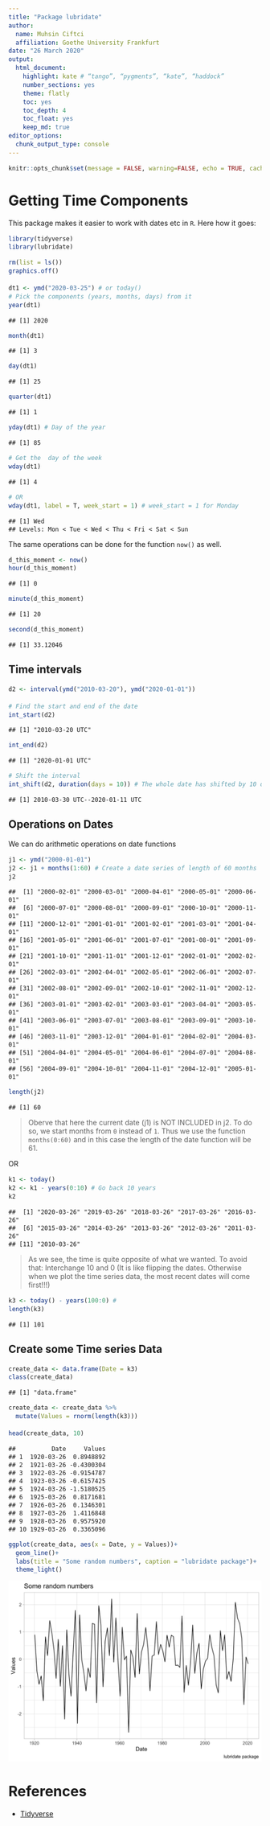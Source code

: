 ```yaml
---
title: "Package lubridate"
author:
  name: Muhsin Ciftci
  affiliation: Goethe University Frankfurt
date: "26 March 2020"
output:
  html_document:
    highlight: kate # “tango”, “pygments”, “kate”, “haddock”
    number_sections: yes
    theme: flatly
    toc: yes
    toc_depth: 4
    toc_float: yes
    keep_md: true
editor_options: 
  chunk_output_type: console
---
```




```r
knitr::opts_chunk$set(message = FALSE, warning=FALSE, echo = TRUE, cache = F, dpi=300)
```

# Getting Time Components
This package makes it easier  to work  with dates etc in   `R`. Here how it goes:


```r
library(tidyverse)
library(lubridate)
```


```r
rm(list = ls())
graphics.off()

dt1 <- ymd("2020-03-25") # or today()
# Pick the components (years, months, days) from it
year(dt1)
```

```
## [1] 2020
```

```r
month(dt1)
```

```
## [1] 3
```

```r
day(dt1)
```

```
## [1] 25
```

```r
quarter(dt1)
```

```
## [1] 1
```

```r
yday(dt1) # Day of the year
```

```
## [1] 85
```


```r
# Get the  day of the week
wday(dt1)
```

```
## [1] 4
```

```r
# OR
wday(dt1, label = T, week_start = 1) # week_start = 1 for Monday
```

```
## [1] Wed
## Levels: Mon < Tue < Wed < Thu < Fri < Sat < Sun
```

The same operations can be done for the function `now()` as well.


```r
d_this_moment <- now()
hour(d_this_moment)
```

```
## [1] 0
```

```r
minute(d_this_moment)
```

```
## [1] 20
```

```r
second(d_this_moment)
```

```
## [1] 33.12046
```

## Time intervals


```r
d2 <- interval(ymd("2010-03-20"), ymd("2020-01-01"))

# Find the start and end of the date
int_start(d2)
```

```
## [1] "2010-03-20 UTC"
```

```r
int_end(d2)
```

```
## [1] "2020-01-01 UTC"
```

```r
# Shift the interval
int_shift(d2, duration(days = 10)) # The whole date has shifted by 10 days
```

```
## [1] 2010-03-30 UTC--2020-01-11 UTC
```

## Operations on Dates
We can do arithmetic operations on date functions


```r
j1 <- ymd("2000-01-01")
j2 <- j1 + months(1:60) # Create a date series of length of 60 months
j2
```

```
##  [1] "2000-02-01" "2000-03-01" "2000-04-01" "2000-05-01" "2000-06-01"
##  [6] "2000-07-01" "2000-08-01" "2000-09-01" "2000-10-01" "2000-11-01"
## [11] "2000-12-01" "2001-01-01" "2001-02-01" "2001-03-01" "2001-04-01"
## [16] "2001-05-01" "2001-06-01" "2001-07-01" "2001-08-01" "2001-09-01"
## [21] "2001-10-01" "2001-11-01" "2001-12-01" "2002-01-01" "2002-02-01"
## [26] "2002-03-01" "2002-04-01" "2002-05-01" "2002-06-01" "2002-07-01"
## [31] "2002-08-01" "2002-09-01" "2002-10-01" "2002-11-01" "2002-12-01"
## [36] "2003-01-01" "2003-02-01" "2003-03-01" "2003-04-01" "2003-05-01"
## [41] "2003-06-01" "2003-07-01" "2003-08-01" "2003-09-01" "2003-10-01"
## [46] "2003-11-01" "2003-12-01" "2004-01-01" "2004-02-01" "2004-03-01"
## [51] "2004-04-01" "2004-05-01" "2004-06-01" "2004-07-01" "2004-08-01"
## [56] "2004-09-01" "2004-10-01" "2004-11-01" "2004-12-01" "2005-01-01"
```

```r
length(j2)
```

```
## [1] 60
```

> Oberve that here the current date (j1) is NOT INCLUDED in j2. To do so, we start months from `0` instead of `1`. Thus we use the function `months(0:60)` and in this case the length of the date function will be 61. 

OR

```r
k1 <- today()
k2 <- k1 - years(0:10) # Go back 10 years
k2
```

```
##  [1] "2020-03-26" "2019-03-26" "2018-03-26" "2017-03-26" "2016-03-26"
##  [6] "2015-03-26" "2014-03-26" "2013-03-26" "2012-03-26" "2011-03-26"
## [11] "2010-03-26"
```

> As we see, the time is quite opposite of what we wanted. To avoid that: Interchange 10 and 0 (It is like flipping the dates. Otherwise when we plot the time series data, the most recent dates will come first!!!)


```r
k3 <- today() - years(100:0) # 
length(k3)
```

```
## [1] 101
```


## Create some Time series Data

```r
create_data <- data.frame(Date = k3)
class(create_data)
```

```
## [1] "data.frame"
```

```r
create_data <- create_data %>%
  mutate(Values = rnorm(length(k3)))

head(create_data, 10)
```

```
##          Date     Values
## 1  1920-03-26  0.8948892
## 2  1921-03-26 -0.4300304
## 3  1922-03-26 -0.9154787
## 4  1923-03-26 -0.6157425
## 5  1924-03-26 -1.5180525
## 6  1925-03-26  0.8171681
## 7  1926-03-26  0.1346301
## 8  1927-03-26  1.4116848
## 9  1928-03-26  0.9575920
## 10 1929-03-26  0.3365096
```

```r
ggplot(create_data, aes(x = Date, y = Values))+
  geom_line()+
  labs(title = "Some random numbers", caption = "lubridate package")+
  theme_light()
```

![](Lubridate_files/figure-html/unnamed-chunk-10-1.png)<!-- -->




# References 
- [Tidyverse](https://lubridate.tidyverse.org/reference/interval.html)

